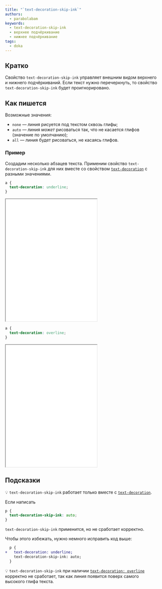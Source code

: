 ```yaml
---
title: "`text-decoration-skip-ink`"
authors:
  - parabolabam
keywords:
  - text-decoration-skip-ink
  - верхнее подчёркивание
  - нижнее подчёркивание
tags:
  - doka
---
```


## Кратко

Свойство `text-decoration-skip-ink` управляет внешним видом верхнего и нижнего подчёркиваний. Если текст нужно перечеркнуть, то свойство `text-decoration-skip-ink` будет проигнорировано.

## Как пишется

Возможные значения:

- `none` — линия рисуется под текстом сквозь глифы;
- `auto` — линия _может_ рисоваться так, что не касается глифов (значение по умолчанию);
- `all` — линия будет рисоваться, не касаясь глифов.

### Пример

Создадим несколько абзацев текста. Применим свойство `text-decoration-skip-ink` для них вместе со свойством [`text-decoration`](/css/text-decoration/) с разными значениями.

```css
a {
  text-decoration: underline;
}
```

<iframe title="Примеры свойства text-decoration-skip-ink с нижним подчёркиванием" src="demos/underline/" height="400"></iframe>

```css
a {
  text-decoration: overline;
}
```

<iframe title="Примеры свойства text-decoration-skip-ink с верхним подчёркиванием" src="demos/overline/" height="400"></iframe>

## Подсказки

💡 `text-decoration-skip-ink` работает только вместе с [`text-decoration`](/css/text-decoration/).

Если написать

```css
p {
  text-decoration-skip-ink: auto;
}
```

`text-decoration-skip-ink` применится, но не сработает корректно.

Чтобы этого избежать, нужно немного исправить код выше:

```diff
  p {
+   text-decoration: underline;
    text-decoration-skip-ink: auto;
  }
```

💡 `text-decoration-skip-ink` при наличии [`text-decoration: overline`](/css/text-decoration/) корректно не сработает, так как линия появится поверх самого высокого глифа текста.
